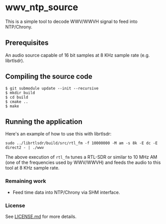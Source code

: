 # wwv_ntp_source

This is a simple tool to decode WWV/WWVH signal to feed into NTP/Chrony. 

## Prerequisites

An audio source capable of 16 bit samples at 8 KHz sample rate (e.g. librtlsdr).

## Compiling the source code

```
$ git submodule update --init --recursive
$ mkdir build
$ cd build
$ cmake ..
$ make
```

## Running the application

Here's an example of how to use this with librtlsdr:

```
sudo ../librtlsdr/build/src/rtl_fm -f 10000000 -M am -s 8k -E dc -E direct2 - | ./wwv
```

The above execution of `rtl_fm` tunes a RTL-SDR or similar to 10 MHz AM (one of the 
frequencies used by WWV/WWVH) and feeds the audio to this tool at 8 KHz sample rate.

### Remaining work

* Feed time data into NTP/Chrony via SHM interface.

### License

See [LICENSE.md](./LICENSE.md) for more details.


